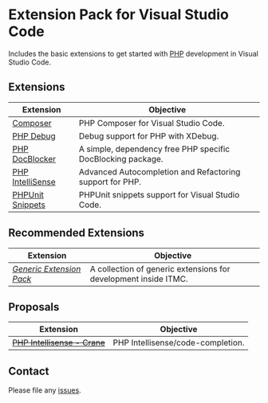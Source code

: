 # Extension Pack for Visual Studio Code

Includes the basic extensions to get started with [PHP](http://php.net/) development in Visual Studio Code.

## Extensions

Extension | Objective
--------- | ---------
[Composer](https://marketplace.visualstudio.com/items?itemName=ikappas.composer) | PHP Composer for Visual Studio Code.
[PHP Debug](https://marketplace.visualstudio.com/items?itemName=felixfbecker.php-debug) | Debug support for PHP with XDebug.
[PHP DocBlocker](https://marketplace.visualstudio.com/items?itemName=neilbrayfield.php-docblocker) | A simple, dependency free PHP specific DocBlocking package.
[PHP IntelliSense](https://marketplace.visualstudio.com/items?itemName=felixfbecker.php-intellisense) | Advanced Autocompletion and Refactoring support for PHP.
[PHPUnit Snippets](https://marketplace.visualstudio.com/items?itemName=onecentlin.phpunit-snippets) | PHPUnit snippets support for Visual Studio Code.


## Recommended Extensions

Extension | Objective
--------- | ---------
_[Generic Extension Pack](https://marketplace.visualstudio.com/items?itemName=itmcdev.generic-extension-pack)_ | A collection of generic extensions for development inside ITMC.

## Proposals

Extension | Objective
--------- | ---------
~~[PHP Intellisense - Crane](https://marketplace.visualstudio.com/items?itemName=HvyIndustries.crane)~~ | PHP Intellisense/code-completion.

## Contact

Please file any [issues](https://github.com/itmcdev/vscode-extensions/issues).